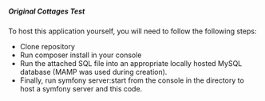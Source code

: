 ##### Original Cottages Test

To host this application yourself, you will need to follow the following steps:
- Clone repository
- Run composer install in your console
- Run the attached SQL file into an appropriate locally hosted MySQL database (MAMP was used during creation).
- Finally, run symfony server:start from the console in the directory to host a symfony server and this code.